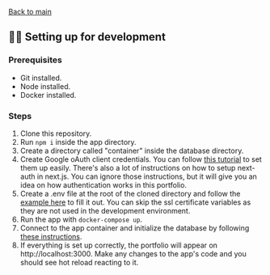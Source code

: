 [Back to main](../README.md)

## 🧑‍💻 Setting up for development

### Prerequisites

- Git installed.
- Node installed.
- Docker installed.

### Steps

1. Clone this repository.
2. Run `npm i` inside the app directory.
3. Create a directory called "container" inside the database directory.
4. Create Google oAuth client credentials. You can follow [this tutorial](https://dev.to/ndom91/adding-authentication-to-an-existing-serverless-next-js-app-in-no-time-with-nextauth-js-192h) to set them up easily. There's also a lot of instructions on how to setup next-auth in next.js. You can ignore those instructions, but it will give you an idea on how authentication works in this portfolio.
5. Create a .env file at the root of the cloned directory and follow the [example here](environment-variables.md) to fill it out. You can skip the ssl certificate variables as they are not used in the development environment.
6. Run the app with `docker-compose up`.
7. Connect to the app container and initialize the database by following [these instructions](database-and-migrations.md#Initialization).
8. If everything is set up correctly, the portfolio will appear on http://localhost:3000. Make any changes to the app's code and you should see hot reload reacting to it.
